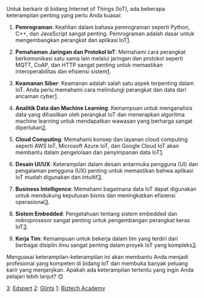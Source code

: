Untuk berkarir di bidang Internet of Things (IoT), ada beberapa keterampilan penting yang perlu Anda kuasai:

1. **Pemrograman**: Keahlian dalam bahasa pemrograman seperti Python, C++, dan JavaScript sangat penting. Pemrograman adalah dasar untuk mengembangkan perangkat dan aplikasi IoT[1](https://biztechacademy.id/profesi-iot-jobdesk-skill-peluang-karir-dan-tren-terbaru/).

2. **Pemahaman Jaringan dan Protokol IoT**: Memahami cara perangkat berkomunikasi satu sama lain melalui jaringan dan protokol seperti MQTT, CoAP, dan HTTP sangat penting untuk memastikan interoperabilitas dan efisiensi sistem[1](https://biztechacademy.id/profesi-iot-jobdesk-skill-peluang-karir-dan-tren-terbaru/).

3. **Keamanan Siber**: Keamanan adalah salah satu aspek terpenting dalam IoT. Anda perlu memahami cara melindungi perangkat dan data dari ancaman cyber[1](https://biztechacademy.id/profesi-iot-jobdesk-skill-peluang-karir-dan-tren-terbaru/).

4. **Analitik Data dan Machine Learning**: Kemampuan untuk menganalisis data yang dihasilkan oleh perangkat IoT dan menerapkan algoritma machine learning untuk mendapatkan wawasan yang berharga sangat diperlukan[2](https://glints.com/id/lowongan/skill-iot-adalah/).

5. **Cloud Computing**: Memahami konsep dan layanan cloud computing seperti AWS IoT, Microsoft Azure IoT, dan Google Cloud IoT akan membantu dalam pengelolaan dan penyimpanan data IoT[1](https://biztechacademy.id/profesi-iot-jobdesk-skill-peluang-karir-dan-tren-terbaru/).

6. **Desain UI/UX**: Keterampilan dalam desain antarmuka pengguna (UI) dan pengalaman pengguna (UX) penting untuk memastikan bahwa aplikasi IoT mudah digunakan dan intuitif[3](https://corporate.edspert.id/blog/keterampilan-wajib-iot-engineer/).

7. **Business Intelligence**: Memahami bagaimana data IoT dapat digunakan untuk mendukung keputusan bisnis dan meningkatkan efisiensi operasional[3](https://corporate.edspert.id/blog/keterampilan-wajib-iot-engineer/).

8. **Sistem Embedded**: Pengetahuan tentang sistem embedded dan mikroprosesor sangat penting untuk pengembangan perangkat keras IoT[3](https://corporate.edspert.id/blog/keterampilan-wajib-iot-engineer/).

9. **Kerja Tim**: Kemampuan untuk bekerja dalam tim yang terdiri dari berbagai disiplin ilmu sangat penting dalam proyek IoT yang kompleks[3](https://corporate.edspert.id/blog/keterampilan-wajib-iot-engineer/).

Menguasai keterampilan-keterampilan ini akan membantu Anda menjadi profesional yang kompeten di bidang IoT dan membuka banyak peluang karir yang menjanjikan. Apakah ada keterampilan tertentu yang ingin Anda pelajari lebih lanjut? 😊

[3](https://corporate.edspert.id/blog/keterampilan-wajib-iot-engineer/): [Edspert](https://corporate.edspert.id/blog/keterampilan-wajib-iot-engineer/)
[2](https://glints.com/id/lowongan/skill-iot-adalah/): [Glints](https://glints.com/id/lowongan/skill-iot-adalah/)
[1](https://biztechacademy.id/profesi-iot-jobdesk-skill-peluang-karir-dan-tren-terbaru/): [Biztech Academy](https://biztechacademy.id/profesi-iot-jobdesk-skill-peluang-karir-dan-tren-terbaru/)
